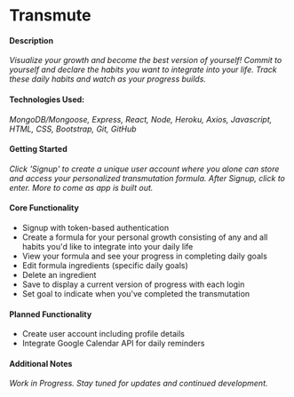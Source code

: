 # Transmute

#### Description
*Visualize your growth and become the best version of yourself! Commit to yourself and declare the habits you want to integrate into your life. Track these daily habits and watch as your progress builds.* 

<!-- [![Open App](imgur screenshot)](heroku link) -->


#### Technologies Used:
*MongoDB/Mongoose, Express, React, Node, Heroku, Axios, Javascript, HTML, CSS, Bootstrap, Git, GitHub*

#### Getting Started
*Click 'Signup' to create a unique user account where you alone can store and access your personalized transmutation formula. After Signup, click to enter. More to come as app is built out.* 

#### Core Functionality
- Signup with token-based authentication
- Create a formula for your personal growth consisting of any and all habits you'd like to integrate into your daily life
- View your formula and see your progress in completing daily goals
- Edit formula ingredients (specific daily goals)
- Delete an ingredient
- Save to display a current version of progress with each login
- Set goal to indicate when you've completed the transmutation

#### Planned Functionality
- Create user account including profile details
- Integrate Google Calendar API for daily reminders

#### Additional Notes

*Work in Progress. Stay tuned for updates and continued development.*
